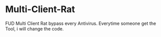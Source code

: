 # Multi-Client-Rat
FUD Multi Client Rat bypass every Antivirus. Everytime someone get the Tool, i will change the code.
